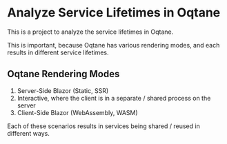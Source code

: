 # Analyze Service Lifetimes in Oqtane

This is a project to analyze the service lifetimes in Oqtane.

This is important, because Oqtane has various rendering modes, and each results in different service lifetimes.

## Oqtane Rendering Modes

1. Server-Side Blazor (Static, SSR)
1. Interactive, where the client is in a separate / shared process on the server
1. Client-Side Blazor (WebAssembly, WASM)

Each of these scenarios results in services being shared / reused in different ways.